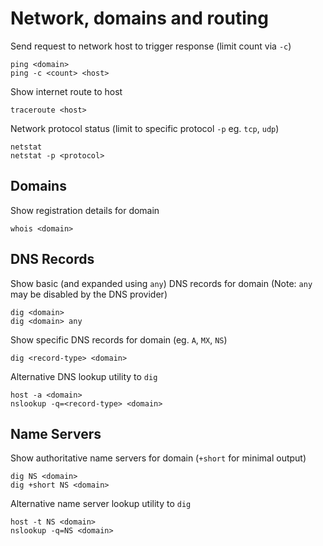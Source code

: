 # Network, domains and routing

Send request to network host to trigger response (limit count via `-c`)

    ping <domain>
    ping -c <count> <host>

Show internet route to host

    traceroute <host>

Network protocol status (limit to specific protocol `-p` eg. `tcp`, `udp`)

    netstat
    netstat -p <protocol>

## Domains

Show registration details for domain

    whois <domain>

## DNS Records

Show basic (and expanded using `any`) DNS records for domain (Note: `any` may be disabled by the DNS provider)

    dig <domain>
    dig <domain> any

Show specific DNS records for domain (eg. `A`, `MX`, `NS`)

    dig <record-type> <domain>

Alternative DNS lookup utility to `dig`

    host -a <domain>
    nslookup -q=<record-type> <domain>

## Name Servers

Show authoritative name servers for domain (`+short` for minimal output)

    dig NS <domain>
    dig +short NS <domain>

Alternative name server lookup utility to `dig`

    host -t NS <domain>
    nslookup -q=NS <domain>

